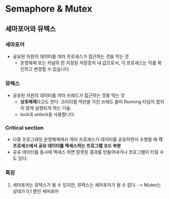 # Semaphore & Mutex
## 세마포어와 뮤텍스

### 세마포어
- 공유된 자원의 데이터를 여러 프로세스가 접근하는 것을 막는 것
    - 운영체제 또는 커널의 한 지정된 저장장치 내 값으로서, 각 프로세스는 이를 확인하고 변경할 수 있습니다.

### 뮤텍스
- 공유된 자원의 데이터를 여러 쓰레드가 접근하는 것을 막는 것
    - **상호배제**라고도 한다. 크리티컬 섹션을 가진 쓰레드 들이 Running 타임이 겹치지 않게 실행되게 하는 기술.
    - lock과 unlock을 사용합니다.

### Critical section
- 다중 프로그래밍 운영체제에서 여러 프로세스가 데이터를 공유하면서 수행될 때 **각 프로세스에서 공유 데이터를 액세스하는 프로그램 코드 부분**
- 공유 데이터를 동시에 액세스 하면 잘못된 결과를 만들어내거나 프로그램이 터질 수도 있다.

### 특징
1. 세마포어는 뮤텍스가 될 수 있지만, 뮤텍스는 세마포어가 될 수 없다. -> Mutex는 상태가 0,1 뿐인 세머포어